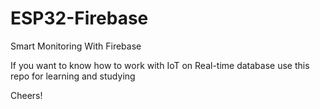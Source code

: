 # ESP32-Firebase
Smart Monitoring With Firebase

If you want to know how to work with IoT on Real-time database use this repo for learning and studying

Cheers!
